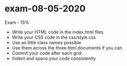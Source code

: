# exam-08-05-2020
Exam - 15%

- Write your HTML code in the index.html files
- Write your CSS code in the css/style.css
- Use as little class names possible
- Use them across the three html documents if you can
- Commit your code after each grid
- Indent and space your code consistently
